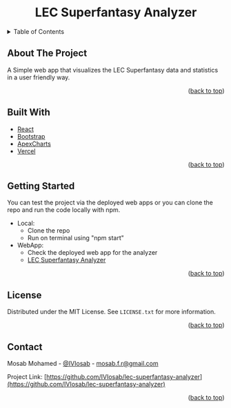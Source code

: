 <div id="top"></div>

<!-- PROJECT LOGO -->
<br />
<div align="center">
  <h1 align="center">LEC Superfantasy Analyzer</h1>
</div>



<!-- TABLE OF CONTENTS -->
<details>
  <summary>Table of Contents</summary>
  <ol>
    <li><a href="#about-the-project">About The Project</a></li>
    <li><a href="#built-with">Built With</a></li>
    <li><a href="#getting-started">Getting Started</a></li>
    <li><a href="#license">License</a></li>
    <li><a href="#contact">Contact</a></li>
  </ol>
</details>



<!-- ABOUT THE PROJECT -->
## About The Project

A Simple web app that visualizes the LEC Superfantasy data and statistics in a user friendly way.

<p align="right">(<a href="#top">back to top</a>)</p>



## Built With

* [React](https://reactjs.org/)
* [Bootstrap](https://getbootstrap.com/)
* [ApexCharts](https://apexcharts.com/)
* [Vercel](https://vercel.com/)

<p align="right">(<a href="#top">back to top</a>)</p>


<!-- GETTING STARTED -->
## Getting Started
You can test the project via the deployed web apps or you can clone the repo and run the code locally with npm.

- Local: 
    * Clone the repo
    * Run on terminal using "npm start"
- WebApp: 
    * Check the deployed web app for the analyzer
    * [LEC Superfantasy Analyzer](https://lec-superfantasy-analyzer.vercel.app/)

<p align="right">(<a href="#top">back to top</a>)</p>


<!-- LICENSE -->
## License

Distributed under the MIT License. See `LICENSE.txt` for more information.

<p align="right">(<a href="#top">back to top</a>)</p>


<!-- CONTACT -->
## Contact

Mosab Mohamed - [@IVIosab](https://t.me/IVIosab) - mosab.f.r@gmail.com

Project Link: [https://github.com/IVIosab/lec-superfantasy-analyzer](https://github.com/IVIosab/lec-superfantasy-analyzer)

<p align="right">(<a href="#top">back to top</a>)</p>
